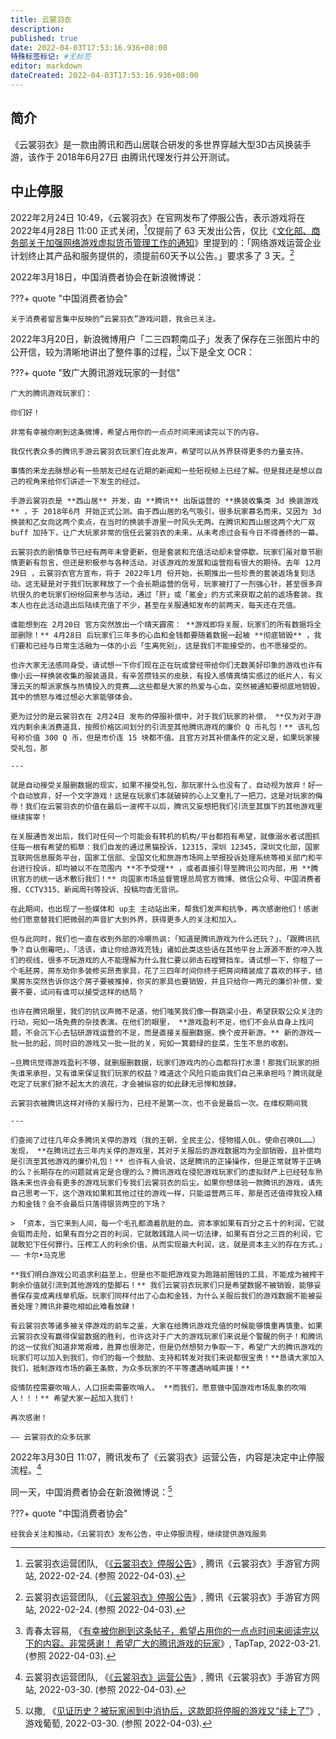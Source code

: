 ```yaml
---
title: 云裳羽衣
description:
published: true
date: 2022-04-03T17:53:16.936+08:00
特殊标签标记: #无标签
editor: markdown
dateCreated: 2022-04-03T17:53:16.936+08:00
---
```


## 简介

《云裳羽衣》是一款由腾讯和西山居联合研发的多世界穿越大型3D古风换装手游，该作于 2018年6月27日 由腾讯代理发行并公开测试。

## 中止停服

2022年2月24日 10:49，《云裳羽衣》在官网发布了停服公告，表示游戏将在 2022年4月28日 11:00 正式关闭，[^910514]仅提前了 63 天发出公告，仅比《[文化部、商务部关于加强网络游戏虚拟货币管理工作的通知](/rule/文化部/关于加强网络游戏虚拟货币管理工作的通知.md)》里提到的：「网络游戏运营企业计划终止其产品和服务提供的，须提前60天予以公告。」要求多了 3 天。[^910514]

[^910514]: 云裳羽衣运营团队, 《[《云裳羽衣》停服公告](https://web.archive.org/web/20220403100259/https://ysyy.qq.com/webplat/info/news_version3/29584/34471/34478/34479/m20002/202202/910514.shtml)》, 腾讯《云裳羽衣》手游官方网站, 2022-02-24. (参照 2022-04-03).

2022年3月18日，中国消费者协会在新浪微博说：

???+ quote "中国消费者协会"

    关于消费者留言集中反映的“云裳羽衣”游戏问题，我会已关注。

2022年3月20日，新浪微博用户「二三四颗南瓜子」发表了保存在三张图片中的公开信，较为清晰地讲出了整件事的过程，[^3538]以下是全文 OCR：

[^3538]: 青春太容易, 《[有幸被你刷到这条帖子，希望占用你的一点点时间来阅读完以下的内容。非常感谢！ 希望广大的腾讯游戏的玩家](https://www.taptap.com/moment/255076563538675042)》, TapTap, 2022-03-21. (参照 2022-04-03).

???+ quote "致广大腾讯游戏玩家的一封信"

    广大的腾讯游戏玩家们：

    你们好！

    非常有幸被你刷到这条微博，希望占用你的一点点时间来阅读完以下的内容。

    我仅代表众多的腾讯手游云裳羽衣玩家们在此发声，希望可以从外界获得更多的力量支持。

    事情的来龙去脉想必有一些朋友已经在近期的新闻和一些短视频上已经了解。但是我还是想以自己的视角来给你们讲述一下发生的经过。

    手游云裳羽衣是 **西山居** 开发，由 **腾讯** 出版运营的 **换装收集类 3d 换装游戏** ，于 2018年6月 开始正式公测。由于西山居的名气吸引，很多玩家慕名而来，又因为 3d 换装和乙女向这两个卖点，在当时的换装手游里一时风头无两。在腾讯和西山居这两个大厂双 buff 加持下，让广大玩家非常的信任云裳羽衣的未来，从未考虑过会有今日不得善终的一幕。

    云裳羽衣的剧情章节已经有两年未曾更新，但是套装和充值活动却未曾停歇。玩家们虽对章节剧情更新有怨言，但还是积极参与各种活动，对该游戏的发展和运营抱有很大的期待。去年 12月29日 ，云裳羽衣官方宣布，将于 2022年1月 份开始，长期推出一些珍贵的套装返场复刻活动。这无疑是对于我们玩家释放了一个会长期运营的信号，玩家被打了一剂强心针，甚至很多弃坑很久的老玩家们纷纷回来参与活动，通过「肝」或「氪金」的方式来获取之前的返场套装。我本人也在此活动退出后陆续充值了不少，甚至在关服通知发布的前两天，每天还在充值。

    谁能想到在 2月20日 官方突然放出一个晴天霹雳： **游戏即将关服，玩家们的所有数据将全部删除！** 4月28日 后玩家们三年多的心血和金钱都要随着数据一起被 **彻底销毁** ，我们要和已经与日常生活融为一体的小云「生离死别」，这是我们不能接受的，也不愿接受的。

    也许大家无法感同身受，请试想一下你们现在正在玩或曾经带给你们无数美好印象的游戏也许有像小云一样换装收集的服装道具，有辛苦攒钱买的皮肤，有投入感情真情实感过的纸片人，有义薄云天的帮派家族与热情投入的竞赛……这些都是大家的热爱与心血，突然被通知要彻底地销毁，其中的愤怒与难过想必大家能够体会。

    更为过分的是云裳羽衣在 2月24日 发布的停服补偿中，对于我们玩家的补偿， **仅为对于游戏内剩余未消费道具，按照价格区间划分的引流至其他腾讯游戏的廉价 Q 币礼包！** 该礼包号称价值 300 Q 币，但是市价连 15 块都不值。且官方对其补偿条件的定义是，如果玩家接受礼包，那

    ---

    就是自动接受关服删数据的现实，如果不接受礼包，那玩家什么也没有了，自动视为放弃！好一个自动放弃，好一个文字游戏！这是在玩家们本就破碎的心上又重扎了一把刀，这是对玩家的侮辱！我们在云裳羽衣的价值在最后一波榨干以后，腾讯又妄想把我们引流至其旗下的其他游戏里继续挨宰！

    在关服通告发出后，我们对任何一个可能会有转机的机构/平台都抱有希望，就像溺水者试图抓住每一根有希望的稻草：我们自发的通过黑猫投诉，12315，深圳 12345，深圳文化部，国家互联网信息服务平台，国家工信部、全国文化和旅游市场网上举报投诉处理系统等相关部门和平台进行投诉，却均被以不在范围内 **不予受理** ，或者直接引导至腾讯公司内部，用 **腾讯官方的统一话术敷衍我们！** 向国家市场监督管理总局官方微博、微信公众号、中国消费者报、CCTV315、新闻周刊等投诉、投稿均杳无音讯。

    在此期间，也出现了一些媒体和 up主 主动站出来，帮我们发声和抗争，再次感谢他们！感谢他们愿意替我们把微弱的声音扩大到外界，获得更多人的关注和加入。

    但与此同时，我们也一直在收到外部的冷嘲热讽:「知道是腾讯游戏为什么还玩？」、「跟腾讯抗争？自认倒霉吧」、「活该，谁让你给游戏充钱」诸如此类这些话在其他平台上源源不断的冲入我们的视线，很多不玩游戏的人不能理解为什么我仁要以卵击石螳臂挡车。请试想一下，你租了一个毛胚房，房东劝你多装修买昂贵家具，花了三四年时间你终于把房间精装成了喜欢的样子，结果房东突然告诉你这个房子要被推掉，你买的家具也要销毁，并且只给你一两元的廉价补偿，爱要不要，试问有谁可以接受这样的结局？

    也许在腾讯眼里，我们的抗议声微不足道，他们嗤笑我们像一群跳梁小丑，希望获取公众关注的行动，宛如一场免费的杂技表演。在他们的眼里， **游戏盈利不足，他们不会从自身上找问题，不会沉下心去钻研游戏运营的不足，而是直接关服删数据，换个皮开新游。** 新的游戏一批一批的起，同时旧的游戏又一批一批的关，宛如一箕碧绿的韭菜，生生不息的收割。

    —旦腾讯觉得游戏盈利不够，就删服删数据，玩家们游戏内的心血都将打水漂！那我们玩家的损失谁来承担，又有谁来保证我们玩家的权益？难道这个风险只能由我们自己来承担吗？腾讯就是吃定了玩家们掀不起太大的浪花，才会被纵容的如此肆无忌惮和放肆。

    云裳羽衣被腾讯这样对待的关服行为，已经不是第一次，也不会是最后一次。在维权期间我

    ---

    们查阅了过往几年众多腾讯关停的游戏（我的王朝，全民主公，怪物猎人OL，使命召唤OL……）发现， **在腾讯过去三年内关停的游戏里，其对于关服后的游戏数据均为全部销毁，且补偿均是引流至其他游戏的廉价礼包！** 也许有人会说，这是腾讯的正操操作，但是正常就等于正确的么？长期存在的问题就肯定是合理的么？腾讯游戏在侵犯游戏玩家们的虚拟财产上已经轻车熟路未来也许会有更多的游戏玩家们专我们云裳羽衣的后尘。如果你想体验一款腾讯的游戏，请先自己思考一下，这个游戏如果和其他过往的游戏一样，只能运营两三年，那是否还值得我投入精力和金钱？会不会最后只落得银货两空的下场？

    > 「资本，当它来到人间，每一个毛孔都滴着肮脏的血。资本家如果有百分之五十的利润，它就会铤而走险，如果有百分之百的利润，它就敢践踏人间一切法律，如果有百分之三百的利润，它就敢犯下任何罪行。压榨工人的利余价值，从而实现最大利润，这，就是资本主义的存在方式。」—— 卡尔•马克思

    **我们明白游戏公司追求利益至上，但是也不能把游戏变为跑路前圈钱的工具，不能成为被榨干剩余价值就引流到其他游戏的垫脚石！** 我们云裳羽衣玩家们只是希望数据不被销毁，能够妥善保存变成离线单机版。玩家们同样付出了心血和金钱，为什么关服后我们的游戏数据不能被妥善处理？腾讯非要吃相如此难看放肆！

    有云裳羽衣等诸多被关停游戏的前车之鉴，大家在给腾讯游戏充值的时候能够慎重再慎重。如果云裳羽衣没有赢得保留数据的胜利，也许这对于广大的游戏玩家们来说是个警醒的例子！和腾讯的这一仗我们知道非常艰难，胜算也很渺茫，但是仍然想努力争取一下，希望广大的腾讯游戏的玩家们可以加入到我们，你们的每一个鼓励、支持和转发对我们来说都很宝贵！**恳请大家加入我们，抵制游戏市场的霸王条款，为众多玩家的不平等遭遇呐喊声援！**

    疫情防控需要吹哨人，人口拐卖需要吹哨人。 **而我们，愿意做中国游戏市场乱象的吹哨人！！！** 希望大家一起加入我们！

    再次感谢！

    —— 云裳羽衣的众多玩家

2022年3月30日 11:07，腾讯发布了《云裳羽衣》运营公告，内容是决定中止停服流程。[^912509]

[^912509]: 云裳羽衣运营团队, 《[《云裳羽衣》运营公告](https://web.archive.org/web/20220403100304/https://ysyy.qq.com/webplat/info/news_version3/29584/34471/34478/34479/m20002/202203/912509.shtml)》, 腾讯《云裳羽衣》手游官方网站, 2022-03-30. (参照 2022-04-03).

同一天，中国消费者协会在新浪微博说：[^23268]

[^23268]: 以撒, 《[见证历史？被玩家闹到中消协后，这款即将停服的游戏又“续上了”](https://web.archive.org/web/20220403032125/http://youxiputao.com/articles/23268)》, 游戏葡萄, 2022-03-30. (参照 2022-04-03).

???+ quote "中国消费者协会"

    经我会关注和推动，《云裳羽衣》发布公告，中止停服流程，继续提供游戏服务

